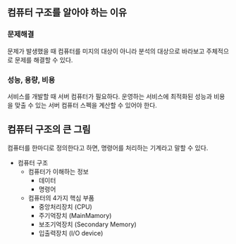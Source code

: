
## 컴퓨터 구조를 알아야 하는 이유

### 문제해결

문제가 발생했을 때 컴퓨터를 미지의 대상이 아니라 분석의 대상으로 바라보고 주체적으로 문제를 해결할 수 있다.

### 성능, 용량, 비용

서비스를 개발할 때 서버 컴퓨터가 필요하다. 운영하는 서비스에 최적화된 성능과 비용을 맞출 수 있는 서버 컴퓨터 스펙을 계산할 수 있어야 한다.


## 컴퓨터 구조의 큰 그림

컴퓨터를 한마디로 정의한다고 하면, 명령어를 처리하는 기계라고 말할 수 있다.

- 컴퓨터 구조
	- 컴퓨터가 이해하는 정보
		- 데이터
		- 명령어
	- 컴퓨터의 4가지 핵심 부품
		- 중앙처리장치 (CPU)
		- 주기억장치 (MainMamory)
		- 보조기억장치 (Secondary Memory)
		- 입출력장치 (I/O device)

